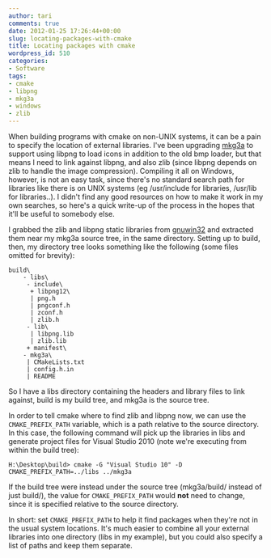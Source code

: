 ```yaml
---
author: tari
comments: true
date: 2012-01-25 17:26:44+00:00
slug: locating-packages-with-cmake
title: Locating packages with cmake
wordpress_id: 510
categories:
- Software
tags:
- cmake
- libpng
- mkg3a
- windows
- zlib
---
```


When building programs with cmake on non-UNIX systems, it can be a pain to
specify the location of external libraries.  I've been upgrading
[mkg3a](/projects/mkg3a.html) to support using libpng to load
icons in addition to the old bmp loader, but that means I need to link against
libpng, and also zlib (since libpng depends on zlib to handle the image
compression).  Compiling it all on Windows, however, is not an easy task, since
there's no standard search path for libraries like there is on UNIX systems (eg
/usr/include for libraries, /usr/lib for libraries..).  I didn't find any good
resources on how to make it work in my own searches, so here's a quick write-up
of the process in the hopes that it'll be useful to somebody else.

I grabbed the zlib and libpng static libraries from
[gnuwin32](http://gnuwin32.sourceforge.net/packages/zlib.htm) and extracted them
near my mkg3a source tree, in the same directory.  Setting up to build, then, my
directory tree looks something like the following (some files omitted for
brevity):

```
build\
    - libs\
     - include\
      + libpng12\
      | png.h
      | pngconf.h
      | zconf.h
      | zlib.h
     - lib\
      | libpng.lib
      | zlib.lib
     + manifest\
    - mkg3a\
     | CMakeLists.txt
     | config.h.in
     | README
```

So I have a libs directory containing the headers and library files to link
against, build is my build tree, and mkg3a is the source tree.

In order to tell cmake where to find zlib and libpng now, we can use the
`CMAKE_PREFIX_PATH` variable, which is a path relative to the source directory.
In this case, the following command will pick up the libraries in libs and
generate project files for Visual Studio 2010 (note we're executing from within
the build tree):

    H:\Desktop\build> cmake -G "Visual Studio 10" -D CMAKE_PREFIX_PATH=../libs ../mkg3a

If the build tree were instead under the source tree (mkg3a/build/ instead of
just build/), the value for `CMAKE_PREFIX_PATH` would **not** need to change,
since it is specified relative to the source directory.

In short: set `CMAKE_PREFIX_PATH` to help it find packages when they're not in
the usual system locations.  It's much easier to combine all your external
libraries into one directory (libs in my example), but you could also specify a
list of paths and keep them separate.
